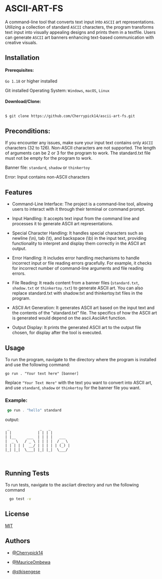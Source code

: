 
# ASCII-ART-FS

A command-line tool that converts text input into `ASCII` art representations. Utilizing a collection of standard  `ASCII` characters, the program transforms text input into visually appealing designs and prints them in a textfile. Users can generate `ASCII` art banners enhancing text-based communication with creative visuals.


## Installation

#### Prerequisites:

`Go 1.18` or higher installed

Git installed
Operating System: `Windows`, `macOS`, `Linux`

#### Download/Clone:
```bash

$ git clone https://github.com/Cherrypick14/ascii-art-fs.git

```

## Preconditions:

If you encounter any issues, make sure your input text contains only `ASCII` characters (32 to 126). Non-ASCII characters are not supported. The length of arguments can be 2 or 3 for the program to work. The standard.txt file must not be empty for the program to work.

Banner file: `standard`, `shadow` or `thinkertoy`

Error: Input contains non-ASCII characters



## Features

- Command-Line Interface: The project is a command-line tool, allowing users to interact with it through their terminal or command prompt.

- Input Handling: It accepts text input from the command line and processes it to generate ASCII art representations.

- Special Character Handling: It handles special characters such as newline (\n), tab (\t), and backspace (\b) in the input text, providing functionality to interpret and display them correctly in the ASCII art output.

- Error Handling: It includes error handling mechanisms to handle incorrect input or file reading errors gracefully. For example, it checks for incorrect number of command-line arguments and file reading errors.

- File Reading: It reads content from a banner files  (`standard.txt`, `shadow.txt` or `thinkertoy.txt`) to generate ASCII art. You can also replace standard.txt with shadow.txt and thinkertoy.txt files in the program.

- ASCII Art Generation: It generates ASCII art based on the input text and the contents of the "standard.txt" file. The specifics of how the ASCII art is generated would depend on the ascii.AsciiArt function.

- Output Display: It prints the generated ASCII art to the output file chosen, for display after the tool is executed.


##  Usage

To run the program, navigate to the directory where the program is installed and use the following command:

```
go run . "Your text here" [banner]
```


Replace `"Your Text Here"` with the text you want to convert into ASCII art, and use `standard`, `shadow` or `thinkertoy` for the banner file you want.

### Example:

```go 
 go run . "hello" standard 
```
output:
```
 _              _   _          
| |            | | | |         
| |__     ___  | | | |   ___   
|  _ \   / _ \ | | | |  / _ \  
| | | | |  __/ | | | | | (_) | 
|_| |_|  \___| |_| |_|  \___/  
                               
                                                                                                                               
```

## Running Tests

To run tests, navigate to the asciiart directory and  run the following command

```bash
  go test -v
```

## License

[MIT](https://choosealicense.com/licenses/mit/)


## Authors

- [@Cherrypick14](https://github.com/Cherrypick14)

- [@MauriceOmbewa](https://github.com/MauriceOmbewa)

- [@stkisengese](https://github.com/stkisengese)